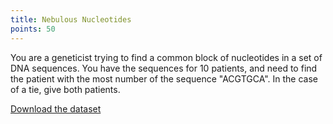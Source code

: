 ```yaml
---
title: Nebulous Nucleotides
points: 50
---
```

You are a geneticist trying to find a common block of nucleotides in a set of DNA sequences. You have the sequences for 10 patients, and need to find the patient with the most number of the sequence "ACGTGCA". In the case of a tie, give both patients.

[Download the dataset](https://raw.githubusercontent.com/stmball/dimen-ctf/main/question_generation/nebulous_nucleotides.zip)

